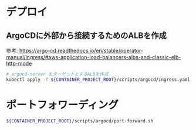 # デプロイ
## ArgoCDに外部から接続するためのALBを作成

参考: https://argo-cd.readthedocs.io/en/stable/operator-manual/ingress/#aws-application-load-balancers-albs-and-classic-elb-http-mode

```bash
# argocd-server をターゲットとするALBを作成
kubectl apply -f ${CONTAINER_PROJECT_ROOT}/scripts/argocd/ingress.yaml
```

# ポートフォワーディング

```bash
${CONTAINER_PROJECT_ROOT}/scripts/argocd/port-forward.sh
```
